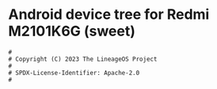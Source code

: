 # Android device tree for Redmi M2101K6G (sweet)

```
#
# Copyright (C) 2023 The LineageOS Project
#
# SPDX-License-Identifier: Apache-2.0
#
```
